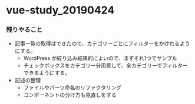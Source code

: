 # vue-study_20190424



### 残りやること

- 記事一覧の取得はできたので、カテゴリーごとにフィルターをかけれるようにする。
  - WordPress が絞り込み結果的によいので、まずそれ1つでサンプル
  - チェックボックスをカテゴリー分用意して、全カテゴリーでフィルターできるようにする。
- 記述の整理
  - ファイルやパーツ命名のリファクタリング
  - コンポーネントの分け方も見直しをする